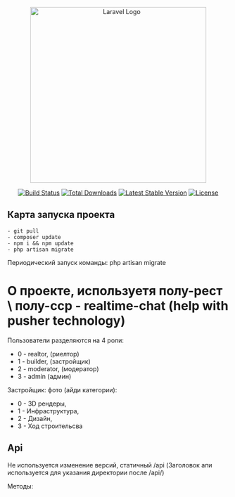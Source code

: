 <p align="center"><a href="https://laravel.com" target="_blank"><img src="https://raw.githubusercontent.com/laravel/art/master/logo-lockup/5%20SVG/2%20CMYK/1%20Full%20Color/laravel-logolockup-cmyk-red.svg" width="400" alt="Laravel Logo"></a></p>

<p align="center">
<a href="https://travis-ci.org/laravel/framework"><img src="https://travis-ci.org/laravel/framework.svg" alt="Build Status"></a>
<a href="https://packagist.org/packages/laravel/framework"><img src="https://img.shields.io/packagist/dt/laravel/framework" alt="Total Downloads"></a>
<a href="https://packagist.org/packages/laravel/framework"><img src="https://img.shields.io/packagist/v/laravel/framework" alt="Latest Stable Version"></a>
<a href="https://packagist.org/packages/laravel/framework"><img src="https://img.shields.io/packagist/l/laravel/framework" alt="License"></a>
</p>

## Карта запуска проекта 

    - git pull
    - composer update
    - npm i && npm update
    - php artisan migrate

Периодический запуск команды: php artisan migrate

# О проекте, используетя полу-рест \ полу-сср - realtime-chat (help with pusher technology)

Пользователи разделяются на 4 роли:

- 0 - realtor, (риелтор) 
- 1 - builder, (застройщик)
- 2 - moderator, (модератор)
- 3 - admin (админ)

Застройщик: 
фото (айди категории): 

- 0 - 3D рендеры, 
- 1 - Инфраструктура,
- 2 - Дизайн,
- 3 - Ход строительсва


## Api

Не используется изменение версий, статичный /api (Заголовок апи используется для указания директории после /api/)

Методы: 

